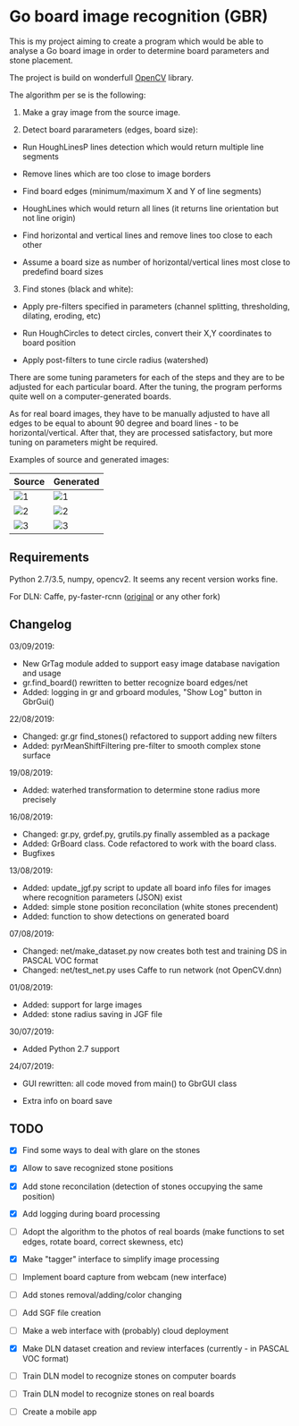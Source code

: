 # Go board image recognition (GBR)

This is my project aiming to create a program which would be able to analyse a Go board image in order to determine board parameters and stone placement.

The project is build on wonderfull [OpenCV](https://opencv.org/) library.

The algorithm per se is the following:

1. Make a gray image from the source image.

1. Detect board pararameters (edges, board size):

  * Run HoughLinesP lines detection which would return multiple line segments

  * Remove lines which are too close to image borders

  * Find board edges (minimum/maximum X and Y of line segments)

  * HoughLines which would return all lines (it returns line orientation but not line origin)

  * Find horizontal and vertical lines and remove lines too close to each other

  * Assume a board size as number of horizontal/vertical lines most close to predefind board sizes

3. Find stones (black and white):

  * Apply pre-filters specified in parameters (channel splitting, thresholding, dilating, eroding, etc)

  * Run HoughCircles to detect circles, convert their X,Y coordinates to board position

  * Apply post-filters to tune circle radius (watershed)


There are some tuning parameters for each of the steps and they are to be adjusted for each particular board. After the tuning, the program performs quite well on a computer-generated boards.

As for real board images, they have to be manually adjusted to have all edges to be equal to abount 90 degree and board lines - to be horizontal/vertical. After that, they are processed satisfactory, but more tuning on parameters might be required.

Examples of source and generated images:

| Source | Generated |
| ---    | ---       |
| ![1](../master/img/go_board_1.png) | ![1](../master/img/go_board_1_gen.jpg) |
| ![2](../master/img/go_board_13.png) | ![2](../master/img/go_board_13_gen.png) |
| ![3](../master/img/go_board_8a.png) | ![3](../master/img/go_board_8a_gen.jpg) |


## Requirements

Python 2.7/3.5, numpy, opencv2. It seems any recent version works fine.

For DLN: Caffe, py-faster-rcnn ([original](https://github.com/rbgirshick/py-faster-rcnn) or any other fork)


## Changelog

03/09/2019:

* New GrTag module added to support easy image database navigation and usage
* gr.find_board() rewritten to better recognize board edges/net
* Added: logging in gr and grboard modules, "Show Log" button in GbrGui()

22/08/2019:

* Changed: gr.gr find_stones() refactored to support adding new filters
* Added: pyrMeanShiftFiltering pre-filter to smooth complex stone surface

19/08/2019:

* Added: waterhed transformation to determine stone radius more precisely

16/08/2019:

* Changed: gr.py, grdef.py, grutils.py finally assembled as a package
* Added: GrBoard class. Code refactored to work with the board class.
* Bugfixes


13/08/2019:

* Added: update_jgf.py script to update all board info files for images where recognition parameters (JSON) exist
* Added: simple stone position reconcilation (white stones precendent)
* Added: function to show detections on generated board

07/08/2019:

* Changed: net/make_dataset.py now creates both test and training DS in PASCAL VOC format
* Changed: net/test_net.py uses Caffe to run network (not OpenCV.dnn)

01/08/2019:

* Added: support for large images
* Added: stone radius saving in JGF file

30/07/2019:

* Added Python 2.7 support


24/07/2019:

* GUI rewritten: all code moved from main() to GbrGUI class

* Extra info on board save

## TODO

- [x] Find some ways to deal with glare on the stones

- [x] Allow to save recognized stone positions

- [x] Add stone reconcilation (detection of stones occupying the same position)

- [x] Add logging during board processing

- [ ] Adopt the algorithm to the photos of real boards (make functions to set edges, rotate board, correct skewness, etc)

- [x] Make "tagger" interface to simplify image processing

- [ ] Implement board capture from webcam (new interface)

- [ ] Add stones removal/adding/color changing

- [ ] Add SGF file creation

- [ ] Make a web interface with (probably) cloud deployment

- [x] Make DLN dataset creation and review interfaces (currently - in PASCAL VOC format)

- [ ] Train DLN model to recognize stones on computer boards

- [ ] Train DLN model to recognize stones on real boards

- [ ] Create a mobile app
